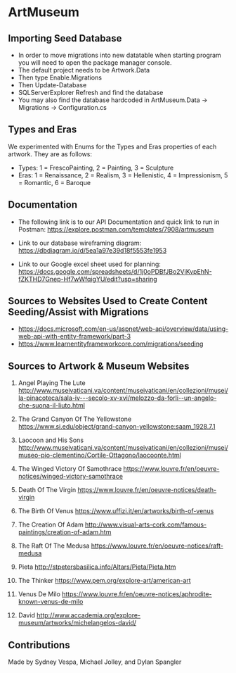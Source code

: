# ArtMuseum

## Importing Seed Database

- In order to move migrations into new datatable when starting program you will need to open the package manager console.
- The default project needs to be Artwork.Data
- Then type Enable.Migrations
- Then Update-Database
- SQLServerExplorer Refresh and find the database
- You may also find the database hardcoded in ArtMuseum.Data -> Migrations -> Configuration.cs

## Types and Eras
We experimented with Enums for the Types and Eras properties of each artwork. They are as follows:
- Types: 1 = FrescoPainting, 2 = Painting, 3 = Sculpture
- Eras: 1 = Renaissance, 2 = Realism, 3 = Hellenistic, 4 = Impressionism, 5 = Romantic, 6 = Baroque


## Documentation

- The following link is to our API Documentation and quick link to run in Postman:
https://explore.postman.com/templates/7908/artmuseum

- Link to our database wireframing diagram: 
https://dbdiagram.io/d/5ea1a97e39d18f5553fe1953

- Link to our Google excel sheet used for planning: 
https://docs.google.com/spreadsheets/d/1j0oPDBfJBo2VjKvpEhN-fZKTHD7Gnep-Hf7wWfqigYU/edit?usp=sharing


## Sources to Websites Used to Create Content Seeding/Assist with Migrations 

- https://docs.microsoft.com/en-us/aspnet/web-api/overview/data/using-web-api-with-entity-framework/part-3
- https://www.learnentityframeworkcore.com/migrations/seeding


## Sources to Artwork & Museum Websites
1. Angel Playing The Lute
http://www.museivaticani.va/content/museivaticani/en/collezioni/musei/la-pinacoteca/sala-iv---secolo-xv-xvi/melozzo-da-forli--un-angelo-che-suona-il-liuto.html

2. The Grand Canyon Of The Yellowstone
https://www.si.edu/object/grand-canyon-yellowstone:saam_1928.7.1

3. Laocoon and His Sons
http://www.museivaticani.va/content/museivaticani/en/collezioni/musei/museo-pio-clementino/Cortile-Ottagono/laocoonte.html

4. The Winged Victory Of Samothrace
https://www.louvre.fr/en/oeuvre-notices/winged-victory-samothrace

5. Death Of The Virgin
https://www.louvre.fr/en/oeuvre-notices/death-virgin

6. The Birth Of Venus
https://www.uffizi.it/en/artworks/birth-of-venus

7. The Creation Of Adam
http://www.visual-arts-cork.com/famous-paintings/creation-of-adam.htm

8. The Raft Of The Medusa
https://www.louvre.fr/en/oeuvre-notices/raft-medusa

9. Pieta
http://stpetersbasilica.info/Altars/Pieta/Pieta.htm

10. The Thinker
https://www.pem.org/explore-art/american-art

11. Venus De Milo
https://www.louvre.fr/en/oeuvre-notices/aphrodite-known-venus-de-milo

12. David
http://www.accademia.org/explore-museum/artworks/michelangelos-david/


## Contributions
Made by Sydney Vespa, Michael Jolley, and Dylan Spangler
